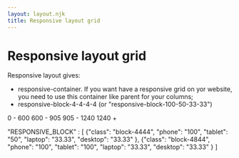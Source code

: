 ```yaml
---
layout: layout.njk
title: Responsive layout grid
---
```


# Responsive layout grid

Responsive layout gives:

- responsive-container. If you want have a responsive grid on yor website, you need to use this container like parent for your columns;
- responsive-block-4-4-4-4 (or "responsive-block-100-50-33-33")

0 - 600
600 - 905
905 - 1240
1240 +

"RESPONSIVE_BLOCK" : [
  {"class": "block-4444",
    "phone": "100",
    "tablet": "50",
    "laptop": "33.33",
    "desktop": "33.33"
  },
  {"class": "block-4844",
    "phone": "100",
    "tablet": "100",
    "laptop": "33.33",
    "desktop": "33.33"
  }
]